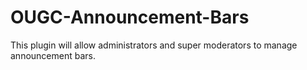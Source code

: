 OUGC-Announcement-Bars
======================

This plugin will allow administrators and super moderators to manage announcement bars.